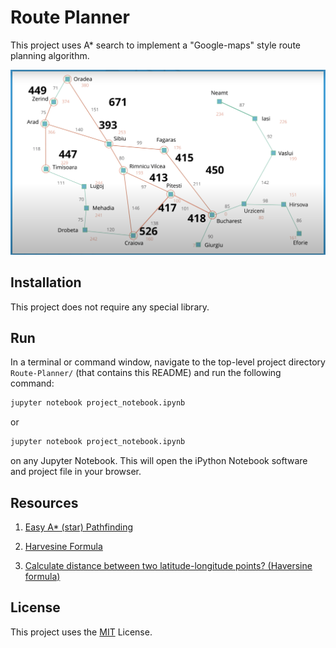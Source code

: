# Route Planner

This project uses A* search to implement a "Google-maps" style route planning algorithm.

![](assets/a.png)


## Installation
This project does not require any special library. 


## Run
In a terminal or command window, navigate to the top-level project directory `Route-Planner/` (that contains this README) and run the following command:

```bash
jupyter notebook project_notebook.ipynb
```

or
```bash
jupyter notebook project_notebook.ipynb
```

on any Jupyter Notebook.
This will open the iPython Notebook software and project file in your browser.

## Resources

1. [Easy A* (star) Pathfinding](https://medium.com/@nicholas.w.swift/easy-a-star-pathfinding-7e6689c7f7b2)

2. [Harvesine Formula](https://en.wikipedia.org/wiki/Haversine_formula)

3. [Calculate distance between two latitude-longitude points? (Haversine formula)](https://stackoverflow.com/questions/27928/calculate-distance-between-two-latitude-longitude-points-haversine-formula)

## License

This project uses the [MIT](https://choosealicense.com/licenses/mit/) License.